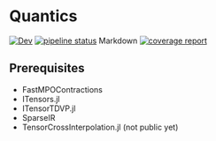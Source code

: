 # Quantics

[![Dev](https://img.shields.io/badge/docs-dev-blue.svg)](https://tensors4fields.gitlab.io/Quantics.jl/dev/index.html)
[![pipeline status](https://gitlab.com/tensors4fields/Quantics.jl/badges/main/pipeline.svg)](https://gitlab.com/tensors4fields/Quantics.jl/-/commits/main)
Markdown
[![coverage report](https://gitlab.com/tensors4fields/Quantics.jl/badges/main/coverage.svg)](https://gitlab.com/tensors4fields/Quantics.jl/-/commits/main)

## Prerequisites
* FastMPOContractions
* ITensors.jl
* ITensorTDVP.jl
* SparseIR
* TensorCrossInterpolation.jl (not public yet)
